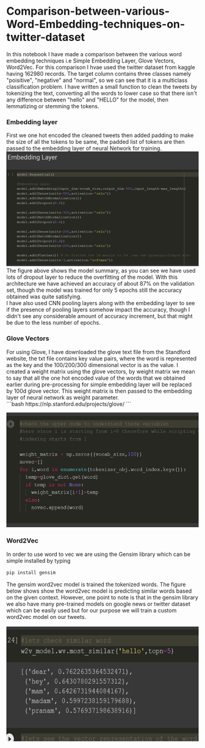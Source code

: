 # Comparison-between-various-Word-Embedding-techniques-on-twitter-dataset

In this notebook I have made a comparison between the various word embedding techniques i.e Simple Embedding Layer, Glove Vectors, Word2Vec. For this comparison I hvae used the twitter dataset from kaggle having 162980 records. The target column contains three classes namely "poisitive", "negative" and "normal", so we can see that it is a multiclass classification problem. I have written a small function to clean the tweets by tokenizing the text, converting all the words to lower case so that there isn't any difference between "hello" and "HELLO" for the model, then lemmatizing or stemming the tokens.
<h3> Embedding layer</h3>
First we one hot encoded the cleaned tweets then added padding to make the size of all the tokens to be same, the padded list of tokens are then passed to the embedding layer of neural Network for training.<br>
<img src="https://github.com/nilay121/Comparison-between-various-Word-Embedding-techniques-on-twitter-dataset/blob/main/embedding%20layer%20.png" height="300px" width="600px"><br>
The figure above shows the model summary, as you can see we have used lots of dropout layer to reduce the overfitting of the model. With this architecture we have achieved an accuracy of about 87% on the validation set, though the model was trained for only 5 epochs still the accuracy obtained was quite satisfying.<br>
I have also used CNN pooling layers along with the embedding layer to see if the presence of pooling layers somehow impact the accuracy, though I didn't see any considerable amount of accuracy increment, but that might be due to the less number of epochs.<br>
<h3> Glove Vectors </h3>
For using Glove, I have downloaded the glove text file from the Standford website, the txt file contains key value pairs, where the word is represented as the key and the 100/200/300 dimensional vector is as the value. I created a weight matrix using the glove vectors, by weight matrix we mean to say that all the one hot encoded value of the words that we obtained earlier during pre-processing for simple embedding layer will be replaced by 100d glove vector. This weight matrix is then passed to the embedding layer of neural network as weight parameter.<br>
```bash
https://nlp.stanford.edu/projects/glove/
```

<img src="https://github.com/nilay121/Comparison-between-various-Word-Embedding-techniques-on-twitter-dataset/blob/main/glove.png" height="300px" width="600px"><br>
<h3> Word2Vec </h3>
In order to use word to vec we are using the Gensim library which can be simple installed by typing <br>

```bash
pip install gensim
```
The gensim word2vec model is trained the tokenized words. The figure below shows show the word2vec model is predicting similar words based on the given context. However, one point to note is that in the gensim library we also have many pre-trained models on google news or twitter dataset which can be easily used but for our purpose we will train a custom word2vec model on our tweets.<br><br>
<img src="https://github.com/nilay121/Comparison-between-various-Word-Embedding-techniques-on-twitter-dataset/blob/main/w2v%20similar%20word.png" height="300px" width="600px">



